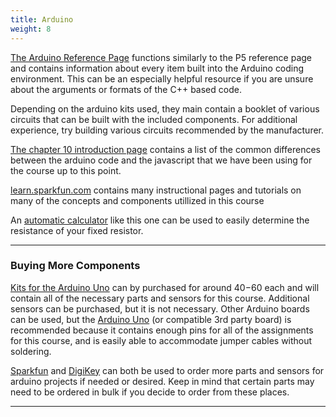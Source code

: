 ```yaml
---
title: Arduino  
weight: 8
---
```


[The Arduino Reference Page](https://www.arduino.cc/reference/en) functions similarly to the P5 reference page and contains information about every item built into the Arduino coding environment. This can be an especially helpful resource if you are unsure about the arguments or formats of the C++ based code.

Depending on the arduino kits used, they main contain a booklet of various circuits that can be built with the included components. For additional experience, try building various circuits recommended by the manufacturer.

[The chapter 10 introduction page](https://pdm.lsupathways.org/4_physicalcomputing/) contains a list of the common differences between the arduino code and the javascript that we have been using for the course up to this point. 

[learn.sparkfun.com](https://learn.sparkfun.com/) contains many instructional pages and tutorials on many of the concepts and components utillized in this course

An [automatic calculator](http://www.resistorguide.com/resistor-color-code-calculator/) like this one can be used to easily determine the resistance of your fixed resistor.

---

### Buying More Components

[Kits for the Arduino Uno](https://www.amazon.com/s?k=arduino+uno+kit&ref=nb_sb_noss_2) can by purchased for around $40-$60 each and will contain all of the necessary parts and sensors for this course. Additional sensors can be purchased, but it is not necessary. Other Arduino boards can be used, but the [Arduino Uno](https://store.arduino.cc/usa/arduino-uno-rev3) (or compatible 3rd party board) is recommended because it contains enough pins for all of the assignments for this course, and is easily able to accommodate jumper cables without soldering.

[Sparkfun](https://www.sparkfun.com/) and [DigiKey](https://www.digikey.com/) can both be used to order more parts and sensors for arduino projects if needed or desired. Keep in mind that certain parts may need to be ordered in bulk if you decide to order from these places. 

---
